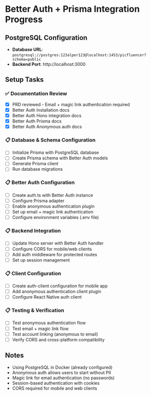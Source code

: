 # Better Auth + Prisma Integration Progress

## PostgreSQL Configuration
- **Database URL**: `postgresql://postgres:123alper123@localhost:1453/picfluencer?schema=public`
- **Backend Port**: http://localhost:3000

## Setup Tasks

### ✅ Documentation Review
- [x] PRD reviewed - Email + magic link authentication required
- [x] Better Auth Installation docs
- [x] Better Auth Hono integration docs
- [x] Better Auth Prisma docs
- [x] Better Auth Anonymous auth docs

### 📋 Database & Schema Configuration
- [ ] Initialize Prisma with PostgreSQL database
- [ ] Create Prisma schema with Better Auth models
- [ ] Generate Prisma client
- [ ] Run database migrations

### 📋 Better Auth Configuration
- [ ] Create auth.ts with Better Auth instance
- [ ] Configure Prisma adapter
- [ ] Enable anonymous authentication plugin
- [ ] Set up email + magic link authentication
- [ ] Configure environment variables (.env file)

### 📋 Backend Integration
- [ ] Update Hono server with Better Auth handler
- [ ] Configure CORS for mobile/web clients
- [ ] Add auth middleware for protected routes
- [ ] Set up session management

### 📋 Client Configuration
- [ ] Create auth-client configuration for mobile app
- [ ] Add anonymous authentication client plugin
- [ ] Configure React Native auth client

### 📋 Testing & Verification
- [ ] Test anonymous authentication flow
- [ ] Test email + magic link flow
- [ ] Test account linking (anonymous to email)
- [ ] Verify CORS and cross-platform compatibility

## Notes
- Using PostgreSQL in Docker (already configured)
- Anonymous auth allows users to start without PII
- Magic link for email authentication (no passwords)
- Session-based authentication with cookies
- CORS required for mobile and web clients